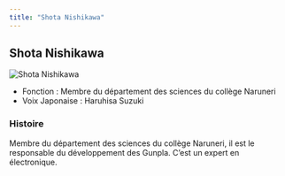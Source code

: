 ```yaml
---
title: "Shota Nishikawa"
---
```


Shota Nishikawa
---------------


![Shota Nishikawa](/images/stories/saga/gundambftry/persos/shota-nishikawa.png)


* Fonction : Membre du département des sciences du collège Naruneri
* Voix Japonaise : Haruhisa Suzuki


### Histoire


Membre du département des sciences du collège Naruneri, il est le responsable du développement des Gunpla. C’est un expert en électronique.


